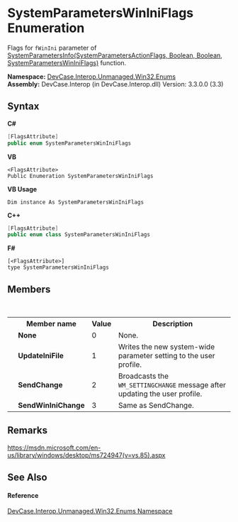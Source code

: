 # SystemParametersWinIniFlags Enumeration
 

Flags for `fWinIni` parameter of <a href="M_DevCase_Interop_Unmanaged_Win32_NativeMethods_SystemParametersInfo">SystemParametersInfo(SystemParametersActionFlags, Boolean, Boolean, SystemParametersWinIniFlags)</a> function.

**Namespace:**&nbsp;<a href="N_DevCase_Interop_Unmanaged_Win32_Enums">DevCase.Interop.Unmanaged.Win32.Enums</a><br />**Assembly:**&nbsp;DevCase.Interop (in DevCase.Interop.dll) Version: 3.3.0.0 (3.3)

## Syntax

**C#**<br />
``` C#
[FlagsAttribute]
public enum SystemParametersWinIniFlags
```

**VB**<br />
``` VB
<FlagsAttribute>
Public Enumeration SystemParametersWinIniFlags
```

**VB Usage**<br />
``` VB Usage
Dim instance As SystemParametersWinIniFlags
```

**C++**<br />
``` C++
[FlagsAttribute]
public enum class SystemParametersWinIniFlags
```

**F#**<br />
``` F#
[<FlagsAttribute>]
type SystemParametersWinIniFlags
```


## Members
&nbsp;<table><tr><th></th><th>Member name</th><th>Value</th><th>Description</th></tr><tr><td /><td target="F:DevCase.Interop.Unmanaged.Win32.Enums.SystemParametersWinIniFlags.None">**None**</td><td>0</td><td>None.</td></tr><tr><td /><td target="F:DevCase.Interop.Unmanaged.Win32.Enums.SystemParametersWinIniFlags.UpdateIniFile">**UpdateIniFile**</td><td>1</td><td>Writes the new system-wide parameter setting to the user profile.</td></tr><tr><td /><td target="F:DevCase.Interop.Unmanaged.Win32.Enums.SystemParametersWinIniFlags.SendChange">**SendChange**</td><td>2</td><td>Broadcasts the `WM_SETTINGCHANGE` message after updating the user profile.</td></tr><tr><td /><td target="F:DevCase.Interop.Unmanaged.Win32.Enums.SystemParametersWinIniFlags.SendWinIniChange">**SendWinIniChange**</td><td>3</td><td>Same as SendChange.</td></tr></table>

## Remarks
<a href="https://msdn.microsoft.com/en-us/library/windows/desktop/ms724947(v=vs.85).aspx" target="_blank">https://msdn.microsoft.com/en-us/library/windows/desktop/ms724947(v=vs.85).aspx</a>

## See Also


#### Reference
<a href="N_DevCase_Interop_Unmanaged_Win32_Enums">DevCase.Interop.Unmanaged.Win32.Enums Namespace</a><br />